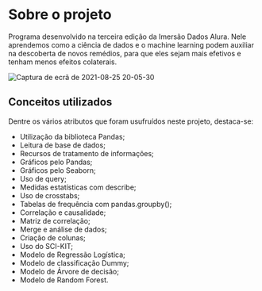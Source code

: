 # Sobre o projeto
Programa desenvolvido na terceira edição da Imersão Dados Alura. Nele aprendemos como a ciência de dados e o machine learning podem auxiliar na descoberta de novos remédios, para que eles sejam mais efetivos e tenham menos efeitos colaterais.

![Captura de ecrã de 2021-08-25 20-05-30](https://user-images.githubusercontent.com/78432629/130875730-76261d41-cc1d-4357-9256-c1c748194bfc.png)

## Conceitos utilizados
Dentre os vários atributos que foram usufruídos neste projeto, destaca-se:

* Utilização da biblioteca Pandas;
* Leitura de base de dados;
* Recursos de tratamento de informações;
* Gráficos pelo Pandas;
* Gráficos pelo Seaborn;
* Uso de query;
* Medidas estatísticas com describe;
* Uso de crosstabs;
* Tabelas de frequência com pandas.groupby();
* Correlação e causalidade;
* Matriz de correlação;
* Merge e análise de dados;
* Criação de colunas;
* Uso do SCI-KIT;
* Modelo de Regressão Logística;
* Modelo de classificação Dummy;
* Modelo de Árvore de decisão;
* Modelo de Random Forest.
